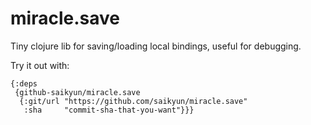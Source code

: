 # miracle.save
Tiny clojure lib for saving/loading local bindings, useful for debugging.

Try it out with:

```edn
{:deps
 {github-saikyun/miracle.save
  {:git/url "https://github.com/saikyun/miracle.save"
   :sha     "commit-sha-that-you-want"}}}
```
